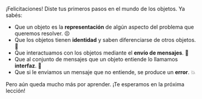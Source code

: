 ¡Felicitaciones! Diste tus primeros pasos en el mundo de los objetos. Ya sabés: 

* Que un objeto es la **representación** de algún aspecto del problema que queremos resolver. :persevere:
* Que los objetos tienen **identidad** y saben diferenciarse de otros objetos. :bust_in_silhouette:
* Que interactuamos con los objetos mediante el **envío de mensajes**. :email:
* Que al conjunto de mensajes que un objeto entiende lo llamamos **interfaz**. :scroll:
* Que si le enviamos un mensaje que no entiende, se produce un **error**. :boom:

Pero aún queda mucho más por aprender. ¡Te esperamos en la próxima lección!